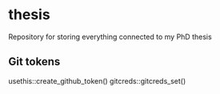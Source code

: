 # thesis
Repository for storing everything connected to my PhD thesis


## Git tokens
usethis::create_github_token()
gitcreds::gitcreds_set()
